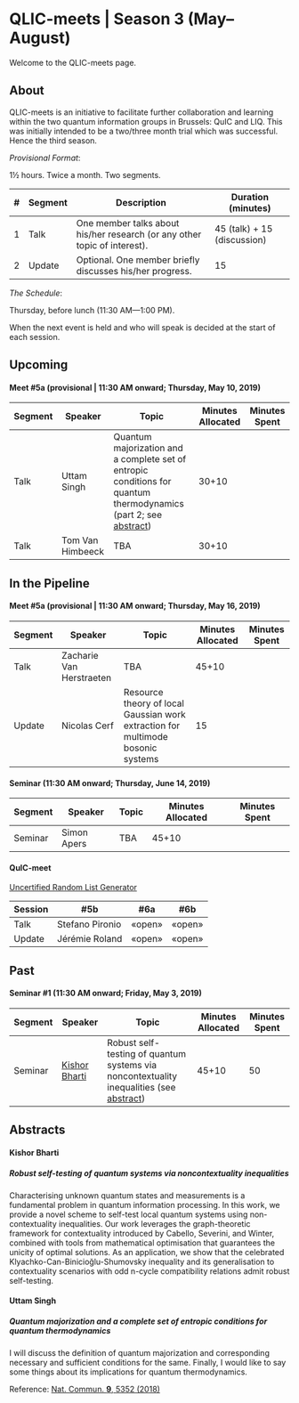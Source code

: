 # QLIC-meets | Season 3 (May–August)
Welcome to the QLIC-meets page. 



## About

QLIC-meets is an initiative to facilitate further collaboration and learning within the two quantum information groups in Brussels: QuIC and LIQ. This was initially intended to be a two/three month trial which was successful. Hence the third season.



*Provisional Format*: 

1½ hours. Twice a month. Two segments.

| #    | Segment | Description                                                  | Duration (minutes)          |
| ---- | ------- | ------------------------------------------------------------ | --------------------------- |
| 1    | Talk    | One member talks about his/her research (or any other topic of interest). | 45 (talk) + 15 (discussion) |
| 2    | Update  | Optional. One member briefly discusses his/her progress.     | 15                          |





*The Schedule*: 

Thursday, before lunch (11:30 AM—1:00 PM).

When the next event is held and who will speak is decided at the start of each session.



## Upcoming



#### Meet #5a (provisional | 11:30 AM onward; Thursday, May 10, 2019)

| Segment | Speaker          | Topic                                                        | Minutes Allocated | Minutes Spent |
| ------- | ---------------- | ------------------------------------------------------------ | ----------------- | ------------- |
| Talk    | Uttam Singh      | Quantum majorization and a complete set of entropic conditions for quantum thermodynamics (part 2; see [abstract](#uttam-singh)) | 30+10             |               |
| Talk    | Tom Van Himbeeck | TBA                                                          | 30+10             |               |



## In the Pipeline



#### Meet #5a (provisional | 11:30 AM onward; Thursday, May 16, 2019)

| Segment | Speaker                  | Topic                                                        | Minutes Allocated | Minutes Spent |
| ------- | ------------------------ | ------------------------------------------------------------ | ----------------- | ------------- |
| Talk    | Zacharie Van Herstraeten | TBA                                                          | 45+10             |               |
| Update  | Nicolas Cerf             | Resource theory of local Gaussian work extraction for multimode bosonic systems | 15                |               |



#### Seminar (11:30 AM onward; Thursday, June 14, 2019)

| Segment | Speaker     | Topic | Minutes Allocated | Minutes Spent |
| ------- | ----------- | ----- | ----------------- | ------------- |
| Seminar | Simon Apers | TBA   | 45+10             |               |







#### QuIC-meet

[Uncertified Random List Generator](https://mybinder.org/v2/gh/QuIC-meets/QuIC-meets.github.io/master?filepath=season2/lineUp/lineUp.ipynb)

| Session | #5b             | #6a    | #6b    |
| ------- | --------------- | ------ | ------ |
| Talk    | Stefano Pironio | «open» | «open» |
| Update  | Jérémie Roland  | «open» | «open» |



## Past



#### Seminar #1 (11:30 AM onward; Friday, May 3, 2019)

| Segment | Speaker                                                      | Topic                                                        | Minutes Allocated | Minutes Spent |
| ------- | ------------------------------------------------------------ | ------------------------------------------------------------ | ----------------- | ------------- |
| Seminar | [Kishor Bharti](https://www.quantumlah.org/people/profile/kishor) | Robust self-testing of quantum systems via noncontextuality inequalities (see [abstract](#kishor-bharti)) | 45+10             | 50            |



## Abstracts

#### Kishor Bharti

##### Robust self-testing of quantum systems via noncontextuality inequalities

Characterising unknown quantum states and measurements is a fundamental problem in quantum information processing. In this work, we provide a novel scheme to self-test local quantum systems using non-contextuality inequalities. Our work leverages the graph-theoretic framework for contextuality introduced by Cabello, Severini, and Winter, combined with tools from mathematical optimisation that guarantees the unicity of optimal solutions. As an application, we show that the celebrated Klyachko-Can-Binicioğlu-Shumovsky inequality and its generalisation to contextuality scenarios with odd n-cycle compatibility relations admit robust self-testing.



#### Uttam Singh

##### Quantum majorization and a complete set of entropic conditions for quantum thermodynamics

I will discuss the definition of quantum majorization and corresponding necessary and sufficient conditions for the same. Finally, I would like to say some things about its implications for quantum thermodynamics.

Reference: [Nat. Commun. **9**, 5352 (2018)](https://www.nature.com/articles/s41467-018-06261-7)
